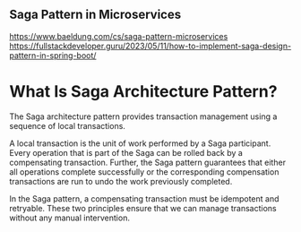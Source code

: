 ## Saga Pattern in Microservices
https://www.baeldung.com/cs/saga-pattern-microservices
https://fullstackdeveloper.guru/2023/05/11/how-to-implement-saga-design-pattern-in-spring-boot/

# What Is Saga Architecture Pattern?
The Saga architecture pattern provides transaction management using a sequence of local transactions.

A local transaction is the unit of work performed by a Saga participant. Every operation that is part of the Saga can be rolled back by a compensating transaction. Further, the Saga pattern guarantees that either all operations complete successfully or the corresponding compensation transactions are run to undo the work previously completed.

In the Saga pattern, a compensating transaction must be idempotent and retryable. These two principles ensure that we can manage transactions without any manual intervention.